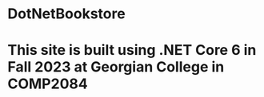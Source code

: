<h1>DotNetBookstore<h1>
<p>This site is built using .NET Core 6 in Fall 2023 at Georgian College in COMP2084<p>